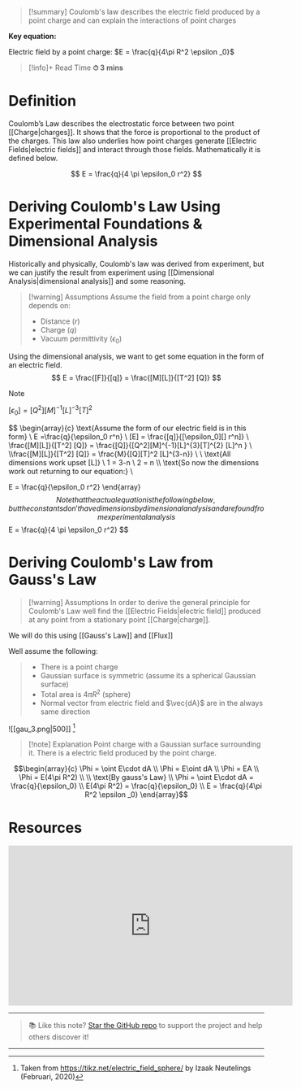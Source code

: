 
> [!summary]
Coulomb's law describes the electric field produced by a point charge and can explain the interactions of point charges
>
**Key equation:**
>
Electric field by a point charge:
$E = \frac{q}{4\pi R^2 \epsilon _0}$

>[!info]+ Read Time
**⏱ 3 mins**

# Definition 
Coulomb’s Law describes the electrostatic force between two point [[Charge|charges]]. It shows that the force is proportional to the product of the charges. This law also underlies how point charges generate [[Electric Fields|electric fields]] and interact through those fields. Mathematically it is defined below.

$$
E = \frac{q}{4 \pi \epsilon_0 r^2}
$$

# Deriving Coulomb's Law Using Experimental Foundations & Dimensional Analysis 
Historically and physically, Coulomb's law was derived from experiment, but we can justify the result from experiment using [[Dimensional Analysis|dimensional analysis]] and some reasoning.

>[!warning] Assumptions 
Assume the field from a point charge only depends on:
>- Distance ($r$)
>- Charge ($q$)
>- Vacuum permittivity ($\epsilon_0$)

Using the dimensional analysis, we want to get some equation in the form of an electric field.
$$
E = \frac{[F]}{[q]} = \frac{[M][L]}{[T^2] [Q]}
$$
>[!note] 
$[\epsilon_0] = [Q^2][M]^{-1}[L]^{-3}[T]^{2}$  

$$
\begin{array}{c}
\text{Assume the form of our electric field is in this form} \\
E =\frac{q}{\epsilon_0 r^n} \\ 
[E] = \frac{[q]}{[\epsilon_0][] r^n]} \\ 
\frac{[M][L]}{[T^2] [Q]} = \frac{[Q]}{[Q^2][M]^{-1}[L]^{3}[T]^{2} [L]^n  } \\ 
\\\frac{[M][L]}{[T^2] [Q]} = \frac{M}{[Q][T]^2 [L]^{3-n}} \\ 
\\
\text{All dimensions work upset [L]} \\ 
1 = 3-n \\ 
2 = n \\\\ \text{So now the dimensions work out returning to our equation:} \\

E = \frac{q}{\epsilon_0 r^2} 
\end{array}
$$
Note that the actual equation is the following below, but the constants don't have dimensions by dimensional analysis and are found from experimental analysis 
$$
E = \frac{q}{4 \pi \epsilon_0 r^2}
$$

# Deriving Coulomb's Law from Gauss's Law 
>[!warning] Assumptions 
In order to derive the general principle for Coulomb's Law well find the [[Electric Fields|electric field]] produced at any point from a stationary point [[Charge|charge]].
>
We will do this using [[Gauss's Law]] and [[Flux]]
>
Well assume the following:
>- There is a point charge
>- Gaussian surface is symmetric (assume its a spherical Gaussian surface)
>- Total area is $4\pi R^2$ (sphere)
>- Normal vector from electric field and $\vec{dA}$ are in the always same direction


![[gau_3.png|500]]
[^1]
>[!note] Explanation
Point charge with a Gaussian surface surrounding it. There is a electric field produced by the point charge.

$$\begin{array}{c}
\Phi = \oint E\cdot dA \\ 
\Phi = E\oint dA \\ 
\Phi = EA \\ 
\Phi = E(4\pi R^2) \\ 
\\
\text{By gauss's Law} \\ 
\Phi = \oint E\cdot dA = \frac{q}{\epsilon_0}
\\
E(4\pi R^2) =  \frac{q}{\epsilon_0} \\ 
E = \frac{q}{4\pi R^2 \epsilon _0}
\end{array}$$

# Resources
<iframe width="560" height="315" src="https://www.youtube.com/embed/X_CHPTZfUGo?si=VbfHVYBLbLEiuwj1" title="YouTube video player" frameborder="0" allow="accelerometer; autoplay; clipboard-write; encrypted-media; gyroscope; picture-in-picture; web-share" referrerpolicy="strict-origin-when-cross-origin" allowfullscreen>
</iframe>


---

> 📚 Like this note? [Star the GitHub repo](https://github.com/rajeevphysics/Obsidian-MathMatter) to support the project and help others discover it!

---


[^1]: Taken from https://tikz.net/electric_field_sphere/ by Izaak Neutelings (Februari, 2020)
